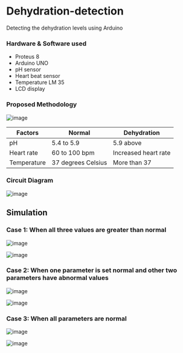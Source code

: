# Dehydration-detection
Detecting the dehydration levels using Arduino

### Hardware & Software used

- Proteus 8
- Arduino UNO
- pH sensor
- Heart beat sensor
- Temperature LM 35
- LCD display

### Proposed Methodology

![image](https://github.com/prathyuma-08/Dehydration-detection/assets/88975859/56a18653-43a7-414a-b5a8-a8b5dc67a494)

| Factors | Normal | Dehydration |
|--------|--------|-------------|
| pH | 5.4 to 5.9 | 5.9 above |
| Heart rate | 60 to 100 bpm | Increased heart rate |
| Temperature | 37 degrees Celsius | More than 37 |

### Circuit Diagram

![image](https://github.com/prathyuma-08/Dehydration-detection/assets/88975859/95a01005-96da-43be-8cb8-5e744f7198c2)

## Simulation

### Case 1: When all three values are greater than normal

![image](https://github.com/prathyuma-08/Dehydration-detection/assets/88975859/7fd7755b-754f-4fa7-84c5-d85f292087c1)

![image](https://github.com/prathyuma-08/Dehydration-detection/assets/88975859/2a9496af-00db-47c4-a986-0741dbae1c85)

### Case 2: When one parameter is set normal and other two parameters have abnormal values

![image](https://github.com/prathyuma-08/Dehydration-detection/assets/88975859/66664637-e695-4bed-8303-4985ef66e62b)

![image](https://github.com/prathyuma-08/Dehydration-detection/assets/88975859/b36f5b0e-4ba6-4133-8fa3-f23c95decac1)

### Case 3: When all parameters are normal

![image](https://github.com/prathyuma-08/Dehydration-detection/assets/88975859/f0745c9b-539a-49dc-8b53-56b416990a22)

![image](https://github.com/prathyuma-08/Dehydration-detection/assets/88975859/556a4af4-37e8-4bc9-9bd2-daf534c1d1e7)
